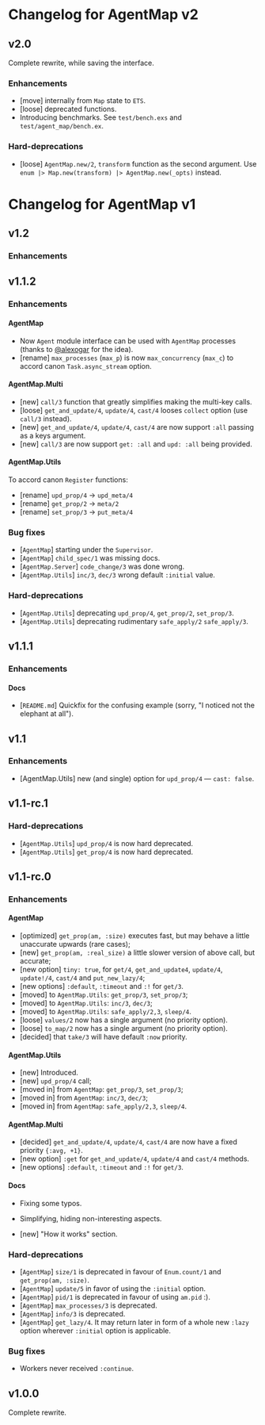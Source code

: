 # Changelog for AgentMap v2

## v2.0

Complete rewrite, while saving the interface.

### Enhancements

  * [move] internally from `Map` state to `ETS`.
  * [loose] deprecated functions.
  * Introducing benchmarks. See `test/bench.exs` and `test/agent_map/bench.ex`.

### Hard-deprecations
 
  * [loose] `AgentMap.new/2`, `transform` function as the second argument. Use
    `enum |> Map.new(transform) |> AgentMap.new(_opts)` instead.

# Changelog for AgentMap v1

## v1.2

### Enhancements

## v1.1.2

### Enhancements

#### AgentMap

  * Now `Agent` module interface can be used with `AgentMap` processes (thanks
    to [@alexogar](https://github.com/alexogar) for the idea).
  * [rename] `max_processes` (`max_p`) is now `max_concurrency` (`max_c`) to
    accord canon `Task.async_stream` option.

#### AgentMap.Multi

  * [new] `call/3` function that greatly simplifies making the multi-key calls.
  * [loose] `get_and_update/4`, `update/4`, `cast/4` looses `collect` option
    (use `call/3` instead).
  * [new] `get_and_update/4`, `update/4`, `cast/4` are now support `:all`
    passing as a keys argument.
  * [new] `call/3` are now support `get: :all` and `upd: :all` being provided.

#### AgentMap.Utils

  To accord canon `Register` functions:

  * [rename] `upd_prop/4` → `upd_meta/4`
  * [rename] `get_prop/2` → `meta/2`
  * [rename] `set_prop/3` → `put_meta/4`

### Bug fixes

  * [`AgentMap`] starting under the `Supervisor`.
  * [`AgentMap`] `child_spec/1` was missing docs.
  * [`AgentMap.Server`] `code_change/3` was done wrong.
  * [`AgentMap.Utils`] `inc/3`, `dec/3` wrong default `:initial` value.

### Hard-deprecations

  * [`AgentMap.Utils`] deprecating `upd_prop/4`, `get_prop/2`, `set_prop/3`.
  * [`AgentMap.Utils`] deprecating rudimentary `safe_apply/2` `safe_apply/3`.

## v1.1.1

### Enhancements

#### Docs

  * [`README.md`] Quickfix for the confusing example (sorry, "I noticed not the
    elephant at all").

## v1.1

### Enhancements

  * [AgentMap.Utils] new (and single) option for `upd_prop/4` — `cast: false`.

## v1.1-rc.1

### Hard-deprecations

  * [`AgentMap.Utils`] `upd_prop/4` is now hard deprecated.
  * [`AgentMap.Utils`] `get_prop/4` is now hard deprecated.

## v1.1-rc.0

### Enhancements

#### AgentMap

  * [optimized] `get_prop(am, :size)` executes fast, but may behave a little
    unaccurate upwards (rare cases);
  * [new] `get_prop(am, :real_size)` a little slower version of above call, but
    accurate;
  * [new option] `tiny: true`, for `get/4`, `get_and_update4`, `update/4`,
    `update!/4`, `cast/4` and `put_new_lazy/4`;
  * [new options] `:default`, `:timeout` and `:!` for `get/3`.
  * [moved] to `AgentMap.Utils`: `get_prop/3`, `set_prop/3`;
  * [moved] to `AgentMap.Utils`: `inc/3`, `dec/3`;
  * [moved] to `AgentMap.Utils`: `safe_apply/2,3`, `sleep/4`.
  * [loose] `values/2` now has a single argument (no priority option).
  * [loose] `to_map/2` now has a single argument (no priority option).
  * [decided] that `take/3` will have default `:now` priority.

#### AgentMap.Utils

  * [new] Introduced.
  * [new] `upd_prop/4` call;
  * [moved in] from `AgentMap`: `get_prop/3`, `set_prop/3`;
  * [moved in] from `AgentMap`: `inc/3`, `dec/3`;
  * [moved in] from `AgentMap`: `safe_apply/2,3`, `sleep/4`.

#### AgentMap.Multi

  * [decided] `get_and_update/4`, `update/4`, `cast/4` are now have a fixed
    priority `{:avg, +1}`.
  * [new option] `:get` for `get_and_update/4`, `update/4` and `cast/4` methods.
  * [new options] `:default`, `:timeout` and `:!` for `get/3`.

#### Docs

  * Fixing some typos.
  * Simplifying, hiding non-interesting aspects.

  * [new] "How it works" section.

### Hard-deprecations

  * [`AgentMap`] `size/1` is deprecated in favour of `Enum.count/1` and
    `get_prop(am, :size)`.
  * [`AgentMap`] `update/5` in favor of using the `:initial` option.
  * [`AgentMap`] `pid/1` is deprecated in favour of using `am.pid` :).
  * [`AgentMap`] `max_processes/3` is deprecated.
  * [`AgentMap`] `info/3` is deprecated.
  * [`AgentMap`] `get_lazy/4`. It may return later in form of a whole new `:lazy`
    option wherever `:initial` option is applicable.

### Bug fixes

  * Workers never received `:continue`.

## v1.0.0

Complete rewrite.

